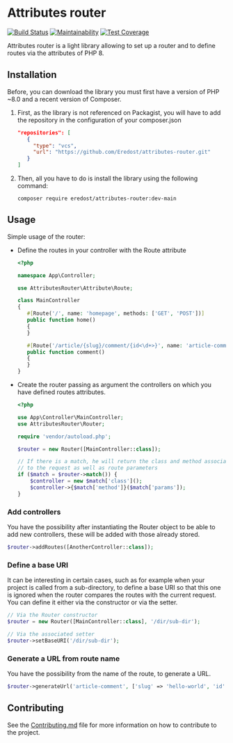 # Attributes router

[![Build Status](https://travis-ci.com/Eredost/attributes-router.svg?branch=main)](https://travis-ci.com/Eredost/attributes-router)
[![Maintainability](https://api.codeclimate.com/v1/badges/73fa249c8e3ddb42263c/maintainability)](https://codeclimate.com/github/Eredost/attributes-router/maintainability)
[![Test Coverage](https://api.codeclimate.com/v1/badges/73fa249c8e3ddb42263c/test_coverage)](https://codeclimate.com/github/Eredost/attributes-router/test_coverage)

Attributes router is a light library allowing to set up a router and
to define routes via the attributes of PHP 8.

## Installation

Before, you can download the library you must first have a version of
PHP ~8.0 and a recent version of Composer.

1. First, as the library is not referenced on Packagist, you will have
  to add the repository in the configuration of your composer.json

   ```json
   "repositories": [
      {
        "type": "vcs",
        "url": "https://github.com/Eredost/attributes-router.git"
      }
   ]
   ```

2. Then, all you have to do is install the library using the following command:

   ```shell
   composer require eredost/attributes-router:dev-main
   ```

## Usage

Simple usage of the router:

- Define the routes in your controller with the Route attribute

   ```php
   <?php

  namespace App\Controller;

  use AttributesRouter\Attribute\Route;

  class MainController
  {
      #[Route('/', name: 'homepage', methods: ['GET', 'POST'])]
      public function home()
      {
      }
  
      #[Route('/article/{slug}/comment/{id<\d+>}', name: 'article-comment')]
      public function comment()
      {
      }
  }
   ```

- Create the router passing as argument the controllers on which you have
  defined routes attributes.

   ```php
   <?php

   use App\Controller\MainController;
   use AttributesRouter\Router;

   require 'vendor/autoload.php';

   $router = new Router([MainController::class]);

   // If there is a match, he will return the class and method associated
   // to the request as well as route parameters
   if ($match = $router->match()) {
       $controller = new $match['class']();
       $controller->{$match['method']}($match['params']);
   }
   ```

### Add controllers

You have the possibility after instantiating the Router object to be able
to add new controllers, these will be added with those already stored.

```php
$router->addRoutes([AnotherController::class]);
```

### Define a base URI

It can be interesting in certain cases, such as for example when your project
is called from a sub-directory, to define a base URI so that this one is
ignored when the router compares the routes with the current request. You can
define it either via the constructor or via the setter.

```php
// Via the Router constructor
$router = new Router([MainController::class], '/dir/sub-dir');

// Via the associated setter
$router->setBaseURI('/dir/sub-dir');
```

### Generate a URL from route name

You have the possibility from the name of the route, to generate a URL.

```php
$router->generateUrl('article-comment', ['slug' => 'hello-world', 'id' => 15]);
```

## Contributing

See the [Contributing.md](CONTRIBUTING.md) file for more information
on how to contribute to the project.

